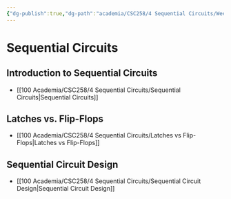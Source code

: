 ```yaml
---
{"dg-publish":true,"dg-path":"academia/CSC258/4 Sequential Circuits/Week 4 - Sequential Circuits.md","permalink":"/academia/csc-258/4-sequential-circuits/week-4-sequential-circuits/","tags":["cs","lecture","note","university"],"created":"2025-02-01T19:55:06.542-05:00","updated":"2025-02-03T04:56:20.360-05:00"}
---
```



# Sequential Circuits

## Introduction to Sequential Circuits

- [[100 Academia/CSC258/4 Sequential Circuits/Sequential Circuits\|Sequential Circuits]]

## Latches vs. Flip-Flops

- [[100 Academia/CSC258/4 Sequential Circuits/Latches vs Flip-Flops\|Latches vs Flip-Flops]]

## Sequential Circuit Design

- [[100 Academia/CSC258/4 Sequential Circuits/Sequential Circuit Design\|Sequential Circuit Design]]
